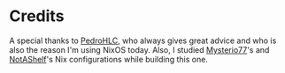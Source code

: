 # Credits

A special thanks to [PedroHLC](https://github.com/pedrohlc), who always gives great advice and who is also the reason I'm using NixOS today.
Also, I studied [Mysterio77](https://github.com/Misterio77)'s and [NotAShelf](https://github.com/NotAShelf)'s Nix configurations while building this one.
